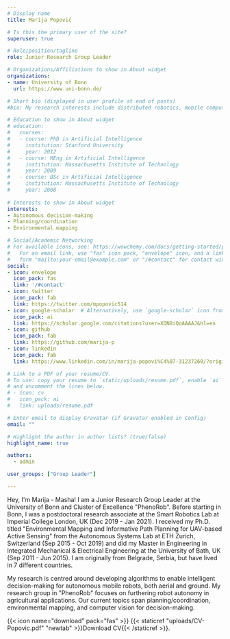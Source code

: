 ```yaml
---
# Display name
title: Marija Popović

# Is this the primary user of the site?
superuser: true

# Role/position/tagline
role: Junior Research Group Leader

# Organizations/Affiliations to show in About widget
organizations:
- name: University of Bonn
  url: https://www.uni-bonn.de/

# Short bio (displayed in user profile at end of posts)
#bio: My research interests include distributed robotics, mobile computing and programmable matter.

# Education to show in About widget
# education:
#   courses:
#   - course: PhD in Artificial Intelligence
#     institution: Stanford University
#     year: 2012
#   - course: MEng in Artificial Intelligence
#     institution: Massachusetts Institute of Technology
#     year: 2009
#   - course: BSc in Artificial Intelligence
#     institution: Massachusetts Institute of Technology
#     year: 2008
    
# Interests to show in About widget
interests:
- Autonomous decision-making
- Planning/coordination
- Environmental mapping

# Social/Academic Networking
# For available icons, see: https://wowchemy.com/docs/getting-started/page-builder/#icons
#   For an email link, use "fas" icon pack, "envelope" icon, and a link in the
#   form "mailto:your-email@example.com" or "/#contact" for contact widget.
social:
- icon: envelope
  icon_pack: fas
  link: '/#contact'
- icon: twitter
  icon_pack: fab
  link: https://twitter.com/mpopovic514
- icon: google-scholar  # Alternatively, use `google-scholar` icon from `ai` icon pack
  icon_pack: ai
  link: https://scholar.google.com/citations?user=XON8iQoAAAAJ&hl=en
- icon: github
  icon_pack: fab
  link: https://github.com/marija-p
- icon: linkedin
  icon_pack: fab
  link: https://www.linkedin.com/in/marija-popovi%C4%87-31237260/?originalSubdomain=de

# Link to a PDF of your resume/CV.
# To use: copy your resume to `static/uploads/resume.pdf`, enable `ai` icons in `params.toml`, 
# and uncomment the lines below.
# - icon: cv
#   icon_pack: ai
#   link: uploads/resume.pdf

# Enter email to display Gravatar (if Gravatar enabled in Config)
email: ""

# Highlight the author in author lists? (true/false)
highlight_name: true

authors:
  - admin

user_groups: ["Group Leader"] 

---
```


Hey, I'm Marija - Masha! I am a Junior Research Group Leader at the University of Bonn and Cluster of Excellence "PhenoRob". Before starting in Bonn, I was a postdoctoral research associate at the Smart Robotics Lab at Imperial College London, UK (Dec 2019 - Jan 2021). I received my Ph.D. titled "Environmental Mapping and Informative Path Planning for UAV-based Active Sensing" from the Autonomous Systems Lab at ETH Zurich, Switzerland (Sep 2015 - Oct 2019) and did my Master in Engineering in Integrated Mechanical & Electrical Engineering at the University of Bath, UK (Sep 2011 - Jun 2015). I am originally from Belgrade, Serbia, but have lived in 7 different countries.

My research is centred around developing algorithms to enable intelligent decision-making for autonomous mobile robots, both aerial and ground. My research group in "PhenoRob" focuses on furthering robot autonomy in agricultural applications. Our current topics span planning/coordination, environmental mapping, and computer vision for decision-making.

{{< icon name="download" pack="fas" >}} {{< staticref "uploads/CV-Popovic.pdf" "newtab" >}}Download CV{{< /staticref >}}.
